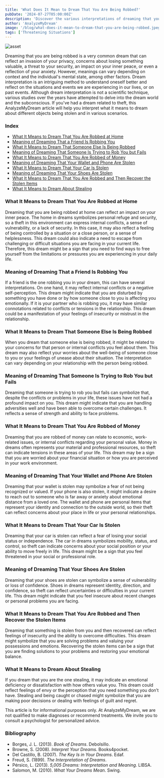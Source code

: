 ```yaml
---
title: 'What Does It Mean to Dream That You Are Being Robbed?'
pubDate: '2024-07-27T05:00:00Z'
description: 'Discover the various interpretations of dreaming that you are being robbed, from invasion of privacy to reflecting your anxiety.'
author: 'AnalyzeMyDream'
image: '/blog/what-does-it-mean-to-dream-that-you-are-being-robbed.jpeg'
tags: ['Threatening Situations']
---
```


![asset](/blog/what-does-it-mean-to-dream-that-you-are-being-robbed.jpeg)

Dreaming that you are being robbed is a very common dream that can reflect an invasion of your privacy, concerns about losing something valuable, a threat to your security, an impact on your inner peace, or even a reflection of your anxiety. However, meanings can vary depending on context and the individual's mental state, among other factors. Dream interpretation is an intriguing method to understand oneself better and reflect on the situations and events we are experiencing in our lives, or on past events. Although dream interpretation is not a scientific technique, various studies over the years have attempted to delve into the dream world and the subconscious. If you've had a dream related to theft, this AnalyzeMyDream article will help you interpret what it means to dream about different objects being stolen and in various scenarios.

### Index

- [What It Means to Dream That You Are Robbed at Home](#what-it-means-to-dream-that-you-are-robbed-at-home)
- [Meaning of Dreaming That a Friend Is Robbing You](#meaning-of-dreaming-that-a-friend-is-robbing-you)
- [What It Means to Dream That Someone Else Is Being Robbed](#what-it-means-to-dream-that-someone-else-is-being-robbed)
- [Meaning of Dreaming That Someone Is Trying to Rob You but Fails](#meaning-of-dreaming-that-someone-is-trying-to-rob-you-but-fails)
- [What It Means to Dream That You Are Robbed of Money](#what-it-means-to-dream-that-you-are-robbed-of-money)
- [Meaning of Dreaming That Your Wallet and Phone Are Stolen](#meaning-of-dreaming-that-your-wallet-and-phone-are-stolen)
- [What It Means to Dream That Your Car Is Stolen](#what-it-means-to-dream-that-your-car-is-stolen)
- [Meaning of Dreaming That Your Shoes Are Stolen](#meaning-of-dreaming-that-your-shoes-are-stolen)
- [What It Means to Dream That You Are Robbed and Then Recover the Stolen Items](#what-it-means-to-dream-that-you-are-robbed-and-then-recover-the-stolen-items)
- [What It Means to Dream About Stealing](#what-it-means-to-dream-about-stealing)

### What It Means to Dream That You Are Robbed at Home

Dreaming that you are being robbed at home can reflect an impact on your inner peace. The home in dreams symbolizes personal refuge and security, so a theft in this environment can express internal conflicts, a sense of vulnerability, or a lack of security. In this case, it may also reflect a feeling of being controlled by a situation or a close person, or a sense of helplessness. This dream could also indicate a need to escape from challenging or difficult situations you are facing in your current life. Therefore, this dream might be a sign that you need to find ways to free yourself from the limitations or pressures you are experiencing in your daily life.

### Meaning of Dreaming That a Friend Is Robbing You

If a friend is the one robbing you in your dream, this can have several interpretations. On one hand, it may reflect internal conflicts or a negative self-perception. This dream might indicate that you are disturbed by something you have done or by how someone close to you is affecting you emotionally. If it is your partner who is robbing you, it may have similar connotations related to conflicts or tensions in the relationship. This dream could be a manifestation of your feelings of insecurity or mistrust in the relationship.

### What It Means to Dream That Someone Else Is Being Robbed

When you dream that someone else is being robbed, it might be related to your concerns for that person or internal conflicts you feel about them. This dream may also reflect your worries about the well-being of someone close to you or your feelings of unease about their situation. The interpretation can vary depending on your relationship with the person being robbed.

### Meaning of Dreaming That Someone Is Trying to Rob You but Fails

Dreaming that someone is trying to rob you but fails can symbolize that, despite the conflicts or problems in your life, these issues have not had a profound impact on you. This dream might indicate that you are handling adversities well and have been able to overcome certain challenges. It reflects a sense of strength and ability to face problems.

### What It Means to Dream That You Are Robbed of Money

Dreaming that you are robbed of money can relate to economic, work-related issues, or internal conflicts regarding your personal value. Money in dreams often represents your material and professional resources, so theft can indicate tensions in these areas of your life. This dream may be a sign that you are worried about your financial situation or how you are perceived in your work environment.

### Meaning of Dreaming That Your Wallet and Phone Are Stolen

Dreaming that your wallet is stolen may symbolize a fear of not being recognized or valued. If your phone is also stolen, it might indicate a desire to reach out to someone who is far away or anxiety about emotional distance from a loved one. The wallet and phone are personal items that represent your identity and connection to the outside world, so their theft can reflect concerns about your place in life or your personal relationships.

### What It Means to Dream That Your Car Is Stolen

Dreaming that your car is stolen can reflect a fear of losing your social status or independence. The car in dreams symbolizes mobility, status, and control, so theft can indicate concerns about your social position or your ability to move freely in life. This dream might be a sign that you feel threatened in your social or professional role.

### Meaning of Dreaming That Your Shoes Are Stolen

Dreaming that your shoes are stolen can symbolize a sense of vulnerability or loss of confidence. Shoes in dreams represent identity, direction, and confidence, so theft can reflect uncertainties or difficulties in your current life. This dream might indicate that you feel insecure about recent changes or personal problems you are facing.

### What It Means to Dream That You Are Robbed and Then Recover the Stolen Items

Dreaming that something is stolen from you and then recovered can reflect feelings of insecurity and the ability to overcome difficulties. This dream might symbolize that you are solving problems and valuing your possessions and emotions. Recovering the stolen items can be a sign that you are finding solutions to your problems and restoring your emotional balance.

### What It Means to Dream About Stealing

If you dream that you are the one stealing, it may indicate an emotional deficiency or dissatisfaction with how others value you. This dream could reflect feelings of envy or the perception that you need something you don’t have. Stealing and being caught or chased might symbolize that you are making poor decisions or dealing with feelings of guilt and regret.

This article is for informational purposes only. At AnalyzeMyDream, we are not qualified to make diagnoses or recommend treatments. We invite you to consult a psychologist for personalized advice.

### Bibliography

- Borges, J. L. (2013). *Book of Dreams*. Debolsillo.
- Browne, S. (2008). *Interpret Your Dreams*. Books4pocket.
- Del Castillo, B. (2007). *The Key Is in Your Dreams*. Edaf.
- Freud, S. (1899). *The Interpretation of Dreams*.
- Pérsico, L. (2013). *5,005 Dreams: Interpretation and Meaning*. LIBSA.
- Salomon, M. (2010). *What Your Dreams Mean*. Swing.
